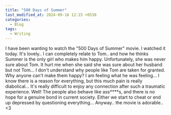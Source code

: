 ```yaml
---
title: "500 Days of Summer"
last_modified_at: 2024-09-16 12:15 +0530
categories:
  - Blog
tags:
  - Writing
---
```


I have been wanting to watch the "500 Days of Summer" movie. I watched it today. It's lovely.. I can completely relate to Tom.. and how he thinks Summer is the only girl who makes him happy. Unfortunately, she was never sure about Tom. It hurt me when she said she was sure about her husband but not Tom... I don't understand why people like Tom are taken for granted. Why anyone can't make them happy? I am feeling what he was feeling... I know there is a reason for everything, but this much pain is really diabolical... It's really difficult to enjoy any connection after such a traumatic experience. Well! The people also behave like ass****s, and there is no hope for a genuine bond in current society. Either we start to cheat or end up depressed by questioning everything... Anyway.. the movie is adorable.. <3
